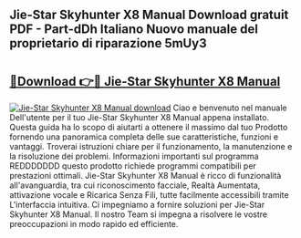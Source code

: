## Jie-Star Skyhunter X8 Manual Download gratuit PDF - Part-dDh Italiano Nuovo manuale del proprietario di riparazione 5mUy3

# <h2><a href="http://dfa0mo.blite.top/?on=Jie-Star+Skyhunter+X8+Manual">🔗Download 👉🔴 Jie-Star Skyhunter X8 Manual</a></h2>

[![Jie-Star Skyhunter X8 Manual download](https://i.imgur.com/lujVjoI.png)](http://dfa0mo.blite.top/?on=Jie-Star+Skyhunter+X8+Manual)
Ciao e benvenuto nel manuale Dell'utente per il tuo Jie-Star Skyhunter X8 Manual appena installato. Questa guida ha lo scopo di aiutarti a ottenere il massimo dal tuo Prodotto fornendo una panoramica completa delle sue caratteristiche, funzioni e vantaggi. Troverai istruzioni chiare per il funzionamento, la manutenzione e la risoluzione dei problemi. Informazioni importanti sul programma REDDDDDDD questo prodotto richiede programmi compatibili per prestazioni ottimali. Jie-Star Skyhunter X8 Manual è ricco di funzionalità all'avanguardia, tra cui riconoscimento facciale, Realtà Aumentata, attivazione vocale e Ricarica Senza Fili, tutte facilmente accessibili tramite L'interfaccia intuitiva. Ci impegniamo a fornire soluzioni per Jie-Star Skyhunter X8 Manual. Il nostro Team si impegna a risolvere le vostre preoccupazioni in modo rapido ed efficiente.
